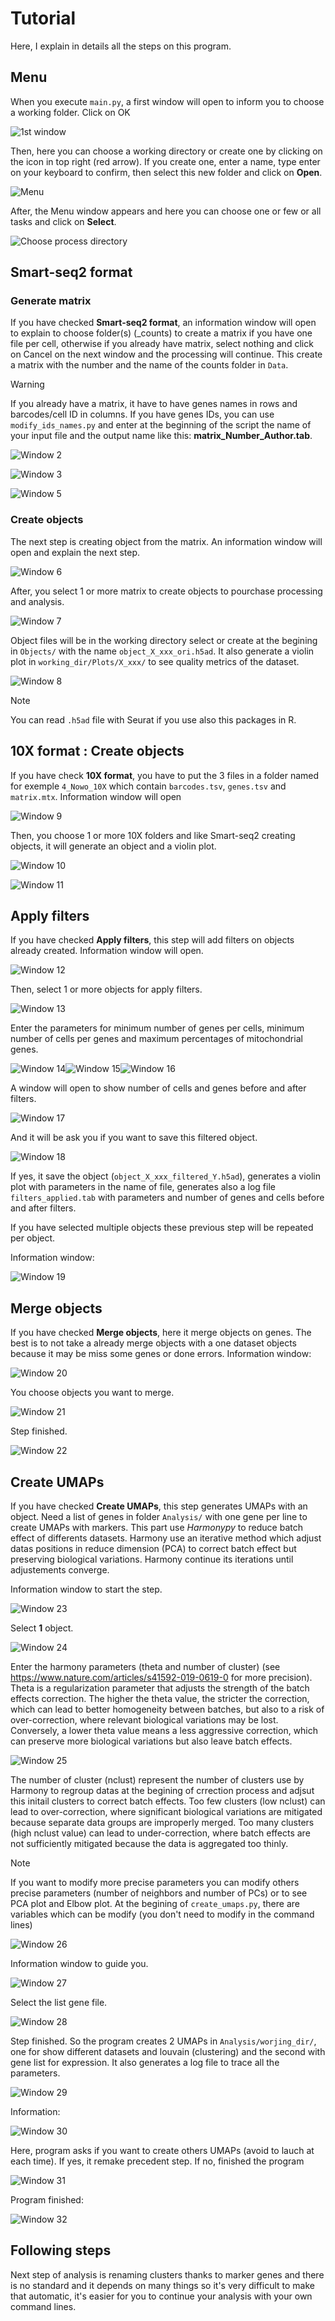 # Tutorial

Here, I explain in details all the steps on this program.

## Menu
When you execute `main.py`, a first window will open to inform you to choose a working folder. Click on OK

![1st window](Images_tutorial/1.png)

Then, here you can choose a working directory or create one by clicking on the icon in top right (red arrow). If you create one, enter a name, type enter on your keyboard to confirm, then select this new folder and click on **Open**.

![Menu](Images_tutorial/2.png)

After, the Menu window appears and here you can choose one or few or all tasks and click on **Select**.

![Choose process directory](Images_tutorial/3.png)

## Smart-seq2 format

### Generate matrix
If you have checked **Smart-seq2 format**, an information window will open to explain to choose folder(s) (_counts) to create a matrix if you have one file per cell, otherwise if you already have matrix, select nothing and click on Cancel on the next window and the processing will continue. This create a matrix with the number and the name of the counts folder in `Data`.

 >[!WARNING]
 > If you already have a matrix, it have to have genes names in rows and barcodes/cell ID in columns. If you have genes IDs, you can use `modify_ids_names.py` and enter at the beginning of the script the name of your input file and the output name like this: **matrix_Number_Author.tab**.

![Window 2](Images_tutorial/4.png) 

![Window 3](Images_tutorial/6.png)

![Window 5](Images_tutorial/7.png)

### Create objects
The next step is creating object from the matrix. An information window will open and explain the next step.

![Window 6](Images_tutorial/8.png)

After, you select 1 or more matrix to create objects to pourchase processing and analysis.

![Window 7](Images_tutorial/Capture2.png)

Object files will be in the working directory select or create at the begining in `Objects/` with the name `object_X_xxx_ori.h5ad`. It also generate a violin plot in `working_dir/Plots/X_xxx/` to see quality metrics of the dataset.

![Window 8](Images_tutorial/11.png)

  > [!NOTE] 
  > You can read `.h5ad` file with Seurat if you use also this packages in R.

## 10X format : Create objects
If you have check **10X format**, you have to put the 3 files in a folder named for exemple `4_Nowo_10X` which contain `barcodes.tsv`, `genes.tsv` and `matrix.mtx`.
Information window will open

![Window 9](Images_tutorial/12.png)

Then, you choose 1 or more 10X folders and like Smart-seq2 creating objects, it will generate an object and a violin plot.

![Window 10](Images_tutorial/13.png)

![Window 11](Images_tutorial/14.png)

## Apply filters
If you have checked **Apply filters**, this step will add filters on objects already created.
Information window will open.

![Window 12](Images_tutorial/15.png)

Then, select 1 or more objects for apply filters.

![Window 13](Images_tutorial/16.png)

Enter the parameters for minimum number of genes per cells, minimum number of cells per genes and maximum percentages of mitochondrial genes.

![Window 14](Images_tutorial/17.png)![Window 15](Images_tutorial/18.png)![Window 16](Images_tutorial/19.png)

A window will open to show number of cells and genes before and after filters.

![Window 17](Images_tutorial/20.png)

And it will be ask you if you want to save this filtered object.

![Window 18](Images_tutorial/21.png)

If yes, it save the object (`object_X_xxx_filtered_Y.h5ad`), generates a violin plot with parameters in the name of file, generates also a log file `filters_applied.tab` with parameters and number of genes and cells before and after filters.

If you have selected multiple objects these previous step will be repeated per object.

Information window:

![Window 19](Images_tutorial/22.png)

## Merge objects
If you have checked **Merge objects**, here it merge objects on genes. The best is to not take a already merge objects with a one dataset objects because it may be miss some genes or done errors.
Information window:

![Window 20](Images_tutorial/23.png)

You choose objects you want to merge.

![Window 21](Images_tutorial/24.png)

Step finished.

![Window 22](Images_tutorial/25.png)

## Create UMAPs
If you have checked **Create UMAPs**, this step generates UMAPs with an object. Need a list of genes in folder `Analysis/` with one gene per line to create UMAPs with markers. This part use _Harmonypy_ to reduce batch effect of differents datasets. Harmony use an iterative method which adjust datas positions in reduce dimension (PCA) to correct batch effect but preserving biological variations. Harmony continue its iterations until adjustements converge.

Information window to start the step.

![Window 23](Images_tutorial/26.png)

Select **1** object.

![Window 24](Images_tutorial/27.png)

Enter the harmony parameters (theta and number of cluster) (see https://www.nature.com/articles/s41592-019-0619-0 for more precision). 
Theta is a regularization parameter that adjusts the strength of the batch effects correction. The higher the theta value, the stricter the correction, which can lead to better homogeneity between batches, but also to a risk of over-correction, where relevant biological variations may be lost. Conversely, a lower theta value means a less aggressive correction, which can preserve more biological variations but also leave batch effects.

![Window 25](Images_tutorial/28.png)

The number of cluster (nclust) represent the number of clusters use by Harmony to regroup datas at the begining of crrection process and adjsut this initail clusters to correct batch effects. Too few clusters (low nclust) can lead to over-correction, where significant biological variations are mitigated because separate data groups are improperly merged. Too many clusters (high nclust value) can lead to under-correction, where batch effects are not sufficiently mitigated because the data is aggregated too thinly.

  > [!NOTE] 
  > If you want to modify more precise parameters you can modify others precise parameters (number of neighbors and number of PCs) or to see PCA plot and Elbow plot. At the begining of `create_umaps.py`, there are variables which can be modify (you don't need to modify in the command lines)

![Window 26](Images_tutorial/29.png)

Information window to guide you.

![Window 27](Images_tutorial/30.png)

Select the list gene file.

![Window 28](Images_tutorial/31.png)

Step finished. So the program creates 2 UMAPs in `Analysis/worjing_dir/`, one for show different datasets and louvain (clustering) and the second with gene list for expression. It also generates a log file to trace all the parameters.

![Window 29](Images_tutorial/32.png)

Information:

![Window 30](Images_tutorial/32.png)

Here, program asks if you want to create others UMAPs (avoid to lauch at each time). If yes, it remake precedent step. If no, finished the program 

![Window 31](Images_tutorial/33.png)

Program finished:

![Window 32](Images_tutorial/34.png)

## Following steps

Next step of analysis is renaming clusters thanks to marker genes and there is no standard and it depends on many things so it's very difficult to make that automatic, it's easier for you to continue your analysis with your own command lines.
